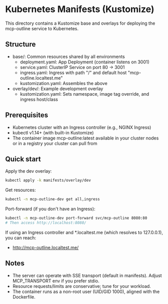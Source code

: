 # Kubernetes Manifests (Kustomize)

This directory contains a Kustomize base and overlays for deploying the mcp-outline service to Kubernetes.

## Structure

- base/: Common resources shared by all environments
  - deployment.yaml: App Deployment (container listens on 3001)
  - service.yaml: ClusterIP Service on port 80 -> 3001
  - ingress.yaml: Ingress with path "/" and default host "mcp-outline.localtest.me"
  - kustomization.yaml: Assembles the above
- overlay/dev/: Example development overlay
  - kustomization.yaml: Sets namespace, image tag override, and ingress host/class

## Prerequisites

- Kubernetes cluster with an Ingress controller (e.g., NGINX Ingress)
- kubectl v1.14+ (with built-in Kustomize)
- The container image mcp-outline:latest available in your cluster nodes or in a registry your cluster can pull from

## Quick start

Apply the dev overlay:

```bash
kubectl apply -k manifests/overlay/dev
```

Get resources:

```bash
kubectl -n mcp-outline-dev get all,ingress
```

Port-forward (if you don't have an Ingress):

```bash
kubectl -n mcp-outline-dev port-forward svc/mcp-outline 8080:80
# Then access http://localhost:8080/
```

If using an Ingress controller and *.localtest.me (which resolves to 127.0.0.1), you can reach:

- http://mcp-outline.localtest.me/

## Notes

- The server can operate with SSE transport (default in manifests). Adjust MCP_TRANSPORT env if you prefer stdio.
- Resource requests/limits are conservative; tune for your workload.
- The container runs as a non-root user (UID/GID 1000), aligned with the Dockerfile.
